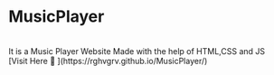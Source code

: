 # MusicPlayer
<br>
It is a Music Player Website Made with the help of HTML,CSS and JS
<br>
[Visit Here 🚀 ](https://rghvgrv.github.io/MusicPlayer/)
  
